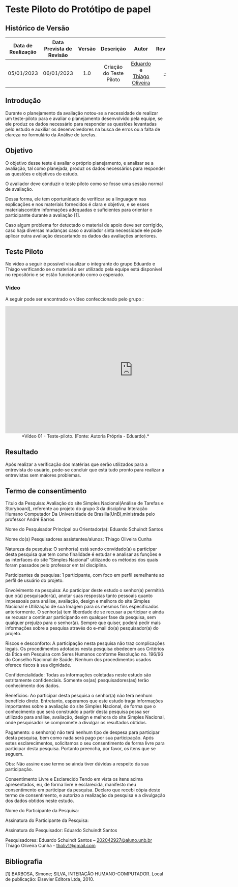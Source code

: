 # Teste Piloto do Protótipo de papel

## Histórico de Versão  
|Data de Realização|Data Prevista de Revisão|Versão|Descrição|Autor|Revisor|  
| :----------: | :------: | :-----------: | :---------: |:---------: | :---------: |  
|05/01/2023|06/01/2023|1.0|Criação do Teste Piloto|[Eduardo](https://github.com/edudsan) e [Thiago Oliveira](https://github.com/thiab394)| [-](https://github.com/) | 

## Introdução 
Durante o planejamento da avaliação notou-se a necessidade de realizar um teste-piloto para e avaliar o planejamento desenvolvido pela equipe, se ele produz os dados 
necessário para responder as questões levantadas pelo estudo e auxiliar os desenvolvedores na busca de erros ou a falta de clareza no formulário da Análise de tarefas. 

## Objetivo 
O objetivo desse teste é avaliar o próprio planejamento, e analisar se a avaliação, tal como planejada, produz os dados necessários para responder as questões e objetivos do estudo. 

O avaliador deve conduzir o teste piloto como se fosse uma sessão normal de avaliação. 

Dessa forma, ele tem oportunidade de verificar se a linguagem nas explicações e nos materiais fornecidos é clara e objetiva, e se esses materiaiscontêm informações adequadas e suficientes para orientar o participante durante a avaliação [1].

Caso algum problema for detectado o material de apoio deve ser corrigido, caso haja diversas mudanças caso o avaliador sinta necessidade ele pode aplicar outra avaliação descartando os dados das avaliações anteriores. 

## Teste Piloto 

No vídeo a seguir é possível visualizar o integrante do grupo Eduardo e Thiago verificando se o material a ser utilizado pela equipe está disponível no repositório e se estão funcionando como o esperado.

### Video 
A seguir pode ser encontrado o vídeo confeccionado pelo grupo :

<center>

<iframe width="800" height="400" src="https://youtu.be/o2Z10FmGfKM" frameborder="0" allow="accelerometer; autoplay; clipboard-write; encrypted-media; gyroscope; picture-in-picture" allowfullscreen></iframe>
*Vídeo 01 - Teste-piloto. (Fonte: Autoria Própria - Eduardo).*

</center>

## Resultado 
Após realizar a verificação dos matérias que serão utilizados para a entrevista do usuário, pode-se concluir que está tudo pronto para realizar a entrevistas sem maiores problemas. 

## Termo de consentimento 
 
Título da Pesquisa: Avaliação do site Simples Nacional(Análise de Tarefas e Storyboard), referente ao projeto do grupo 3 da disciplina Interação Humano Computador Da Universidade de Brasilia(UnB),ministrada pelo professor André Barros

Nome do Pesquisador Principal ou Orientador(a): Eduardo Schuindt Santos

Nome do(s) Pesquisadores assistentes/alunos: Thiago Oliveira Cunha 

Natureza da pesquisa: O senhor(a) está sendo convidado(a) a participar desta pesquisa que tem como finalidade é estudar e analisar as funções e as interfaces do site “Simples Nacional” utilizando os métodos dos quais foram passados pelo professor em tal disciplina.

Participantes da pesquisa: 1 participante, com foco em perfil semelhante ao perfil de usuário do projeto.

Envolvimento na pesquisa: Ao participar deste estudo o senhor(a) permitirá que o(a) pesquisador(a), anotar suas respostas tanto pessoais quanto impessoais para análise, avaliação, design e melhora do site Simples Nacional e Utilização de sua Imagem para os mesmos fins especificados anteriormente. O senhor(a) tem liberdade de se recusar a participar e ainda se recusar a continuar participando em qualquer fase da pesquisa, sem qualquer prejuízo para o senhor(a). Sempre que quiser, poderá pedir mais informações sobre a pesquisa através do e-mail do(a) pesquisador(a) do projeto.

Riscos e desconforto: A participação nesta pesquisa não traz complicações legais. Os procedimentos adotados nesta pesquisa obedecem aos Critérios da Ética em Pesquisa com Seres Humanos conforme Resolução no. 196/96 do Conselho Nacional de Saúde. Nenhum dos procedimentos usados oferece riscos à sua dignidade.

Confidencialidade: Todas as informações coletadas neste estudo são estritamente confidenciais. Somente os(as) pesquisadores(as) terão conhecimento dos dados.

Benefícios: Ao participar desta pesquisa o senhor(a) não terá nenhum benefício direto. Entretanto, esperamos que este estudo traga informações importantes sobre a avaliação do site Simples Nacional, de forma que o conhecimento que será construído a partir desta pesquisa possa ser utilizado para análise, avaliação, design e melhora do site Simples Nacional, onde pesquisador se compromete a divulgar os resultados obtidos.

Pagamento: o senhor(a) não terá nenhum tipo de despesa para participar desta pesquisa, bem como nada será pago por sua participação.
Após estes esclarecimentos, solicitamos o seu consentimento de forma livre para participar desta pesquisa. Portanto preencha, por favor, os itens que se seguem.

Obs: Não assine esse termo se ainda tiver dúvidas a respeito da sua participação.

Consentimento Livre e Esclarecido
Tendo em vista os itens acima apresentados, eu, de forma livre e esclarecida, manifesto meu consentimento em participar da pesquisa. Declaro que recebi cópia deste termo de consentimento, e autorizo a realização da pesquisa e a divulgação dos dados obtidos neste estudo.

Nome do Participante da Pesquisa: 

Assinatura do Participante da Pesquisa: 

Assinatura do Pesquisador: Eduardo Schuindt Santos

Pesquisadores: Eduardo Schuindt Santos – 202042927@aluno.unb.br 
Thiago Oliveira Cunha - tholiv1@gmail.com


## Bibliografia

[1] BARBOSA, Simone; SILVA, INTERAÇÃO HUMANO-COMPUTADOR. Local de publicação: Elsevier Editora Ltda, 2010. 
